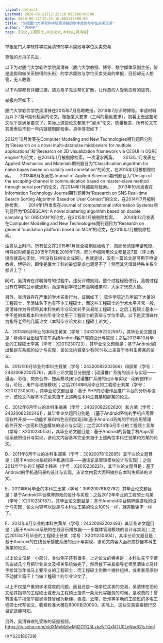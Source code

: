 ```yaml
---
layout: default
Lastmod: 2020-06-21T12:25:18.033666+00:00
date: 2020-06-21T12:25:16.003137+00:00
title: "举报厦门大学软件学院吴清锋的学术腐败与学位买卖交易"
author: "方舟子"
tags: [论文,工程硕士,毕业论文,本科生,吴清锋]
---
```


举报厦门大学软件学院吴清锋的学术腐败与学位买卖交易

尊敬的方舟子先生，

以下为对厦门大学软件学院吴清锋（厦门大学教授、博导、数字媒体系副主任，皆是造假和做关系捞得的头衔）的学术腐败与学位买卖交易的举报，目前却无人想管，无人敢管.

以下内容都有详细证据，请方舟子先生帮忙扩散，让作恶的人受到应有的惩罚。

举报内容如下：

厦门大学软件学院吴清锋在2015年7月高聘教授，2016年7月评聘博导。申请材料为以下7篇EI期刊检索的论文。根据厦大要求（工科的最低要求），初看上去这些论文似乎是满足要求了，实际上这些论文都属于“灌水”论文，质量极差，所有论文在其发表后不到一年内就被剔除检索。具体情况如下：

2012年10月发表在Computer Modeling and New Technologies期刊题目分别为“Research on a novel multi-database middleware for multiple applications”和“Research on 3D visualization framework via CEGUI in OGRE engine”的论文，在2013年1月被剔除检索，一次灌水两篇。　　2013年1月发表在Applied Mechanics and Materials期刊题目为“Classification algorithm for naive bayes based on validity and correlation”的论文，在2015年1月被剔除检索。　　2013年8月发表在Journal of Applied Sciences期刊题目为“Design of the escaping-channel in communication based on master-slave method through serial port”的论文，在2014年7月被剔除检索。　　2013年10月发表在Information Technology Journal期刊题目为“Research on SNS Real-time Search Sorting Algorithm Based on User Context”的论文，在2014年7月被剔除检索。　　2014年1月发表在Journal of computational information Systems期刊题目为“DSDBSCAN: A novel clustering algorithm based on double sampling for DBSCAN”的论文，在2015年1月被剔除检索。　　2014年12月发表在Computer Modeling and New Technologies期刊题目为“Research on general foundation platform based on MDA”的论文，在2015年1月被剔除检索。

注意以上时间，所有论文在2015年1月就全被剔除检索了，然而吴清锋申请教授、博导的时间是在2015年7月和2016年7月，同时申报所用论文都是这7篇（评上教授后就高枕无忧，1年没有任何论文成果）。也就是说，没有一篇论文是可用于申请教授、博导的，即使是厦大工科的最低要求也满足不了！然而其凭借其特殊关系全都评上了！

同时，吴清锋在评聘博导的过程中，违反评聘规则，整个过程秘密进行，高聘过程没有在学院公示或通知，而是等到学校公布高聘结果时，大家才恍然大悟。

另外，吴清锋存在严重的学术买卖行为，证据如下： 软件学院近几年招了大量的工程硕士，吴清锋名下也有不少工程硕士，而这些工程硕士的学术水平非常一般，吴清锋作为导师将其本科生的毕业论文转手交易给工程硕士，之后工程硕士基本一字不差的拿着本科生的毕业论文用于工程硕士的答辩与学位申请。以下是吴清锋作为指导老师的几篇论文（本科毕业论文和工程硕士论文），

A、2013年6月毕业的本科生黄某（学号：24320092202597），其毕业论文题目是：移动平台出租车拼车系统Android客户端的设计与实现；之后2013年10月毕业的工程硕士李某（学号：X2011230723），其毕业论文题目是：基于Android的出租拼车系统的设计与实现，该论文内容至少有80%以上来自于本科生黄某的论文。

B、2012年6月毕业的本科生聂某（学号：24320082202566）和邵某（学号：24320082202576），其毕业论文题目分别是：[动漫推广系统的设计与实现—— 漫画、彩信、商务合作、搜索模块]和[动漫推广系统的设计与实现--涂鸦创作平台，论坛，用户与权限模块]；之后2014年6月毕业的工程硕士刘某（学号：X2012230503），其毕业论文题目是：基于 PHP的动漫作品推广平台的分析与设计，该论文内容基本完全来自于上述两位本科生聂某和邵某的论文。

C、2012年6月毕业的本科生翁某（学号：24320082202620）和方某（学号：24320082202461），其毕业论文题目分别是：[基于Android系统的手机应用管理软件开发——功能扩展和特色应用实现]和[基于Android系统的手机应用管理　　软件开发--加密和防盗模块的设计与实现]；之后2014年6月毕业的工程硕士吴某（学号：X2010230153），其毕业论文题目是：基于Android的智能手机Apps管理系统的设计与实现，该论文内容基本完全来自于上述两位本科生翁某和方某的论文。

D、2011年6月毕业的本科生郑某（学号：30920078102885）其毕业论文题目是：[基于Android系统的手机通讯录——通话记录管理模块设计与实现]；之后2012年毕业的工程硕士韩某（学号：X2010230221），其毕业论文题目是：基于Android的手机通讯录的设计与实现，该论文内容大面积摘抄自本科生郑某的论文。

E、2011年6月毕业的本科生王某（学号：30920078102782）其毕业论文题目是：基于Android平台棋牌游戏的设计与实现；之后2012年毕业的工程硕士马某（学号：X2010230187），其毕业论文题目是：基于Android平台棋牌类游戏的设计与实现，论文内容可以说是与本科生王某的论文100%一样，就差致谢不一样了。

F、2012年6月毕业的本科生黄某（学号：24320082202493）其毕业论文题目是：[基于Android系统的在线音乐播放器——多媒体管理模块的设计与实现]；之后2015年7月毕业的工程硕士任某（学号：X2011230404），其毕业论文题目是：基于Android的在线音乐播放系统的设计与实现，该论文内容大面积摘抄自本科生黄某的论文。　　……

以上论文仅是一小部分，类似例子还有很多。上述论文的特点是：本科生先辛辛苦苦奋战几个月把毕业论文及相关系统做完了，然后接下来其指导老师吴清锋立马转手给其当年或马上要毕业的工程硕士，而工程硕士则做个摘抄组拼，或者甚至原封不动就全篇压上当做工程硕士的毕业论文了。

以上不仅是严重的学术腐败的问题，而且还是一场学位买卖的交易，吴清锋在把论文给其指导的工程硕士或者为工程硕士提供一条龙代写服务的时候，是收费的！曾有匿名举报信举报吴清锋曾经为新疆、青海、云南、贵州等多地的工硕班的多名工程硕士代写论文，收费标准大概在8000到20000。实际上，这些交易查查银行交易记录便可知。

另外，吴清锋收礼受贿的证据视频。 https://tv.sohu.com/v/dXMvMzIwMjI2OTQ5LzkzNTQxNTU0LnNodG1s.html

(XYS20180729)


